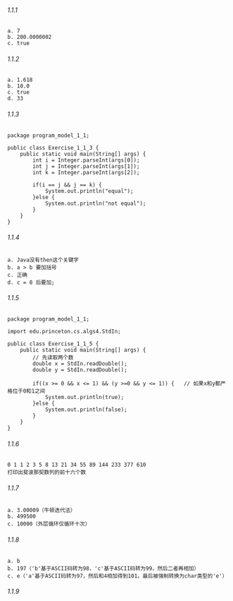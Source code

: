 ###### 1.1.1

```
a. 7
b. 200.0000002
c. true
```
###### 1.1.2

```
a. 1.618
b. 10.0
c. true
d. 33
```
###### 1.1.3

```
package program_model_1_1;

public class Exercise_1_1_3 {
	public static void main(String[] args) {
		int i = Integer.parseInt(args[0]);
		int j = Integer.parseInt(args[1]);
		int k = Integer.parseInt(args[2]);
		
		if(i == j && j == k) {
			System.out.println("equal");
		}else {
			System.out.println("not equal");
		}
	}
}
```
###### 1.1.4

```
a. Java没有then这个关键字
b. a > b 要加括号
c. 正确
d. c = 0 后要加;
```
###### 1.1.5

```
package program_model_1_1;

import edu.princeton.cs.algs4.StdIn;

public class Exercise_1_1_5 {
	public static void main(String[] args) {
		// 先读取两个数
		double x = StdIn.readDouble();
		double y = StdIn.readDouble();
		
		if((x >= 0 && x <= 1) && (y >=0 && y <= 1)) {	// 如果x和y都严格位于0和1之间
			System.out.println(true);
		}else {
			System.out.println(false);
		}
	}
}
```
###### 1.1.6

```
0 1 1 2 3 5 8 13 21 34 55 89 144 233 377 610  
打印出斐波那契数列的前十六个数
```
###### 1.1.7

```
a. 3.00009（牛顿迭代法）
b. 499500
c. 10000（外层循环仅循环十次）
```
###### 1.1.8

```
a. b
b. 197（'b'基于ASCII码转为98，'c'基于ASCII码转为99，然后二者再相加）
c. e（'a'基于ASCII码转为97，然后和4相加得到101，最后被强制转换为char类型的'e'）
```
###### 1.1.9







